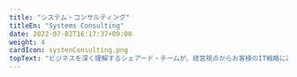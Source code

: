 ```yaml
---
title: "システム・コンサルティング"
titleEn: "Systems Consulting"
date: 2022-07-02T16:17:37+09:00
weight: 4
cardIcon: systenConsulting.png
topText: "ビジネスを深く理解するシェアード・チームが、経営視点からお客様のIT戦略に基づいたシステムを設計。トップダウンのような一方通行のコミュニケーションではなく、プロフェッショナルの視点から最善の要件定義をご提案します。Microsoftのゴールドパートナーとして、優れた技術を用い、ビジネスの価値を最大限に高めるアイデアをお伝えさせてください。"
---
```

